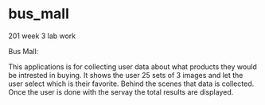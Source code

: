 # bus_mall
201 week 3 lab work

Bus Mall:

This applications is for collecting user data about what products they would be intrested in buying. It shows the user 25 sets of 3 images and let the user select which is their favorite. Behind the scenes that data is collected. Once the user is done with the servay the total results are displayed.